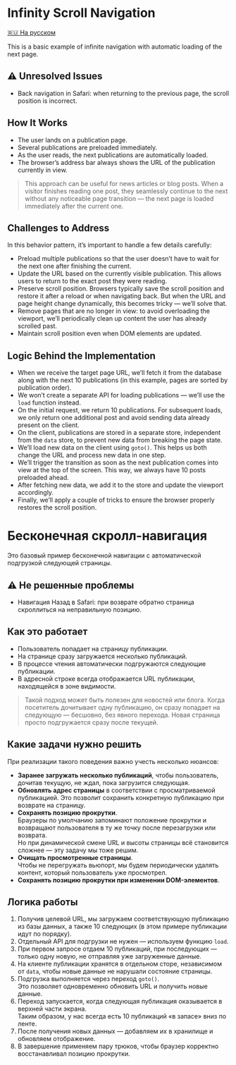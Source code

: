 # Infinity Scroll Navigation

[🇷🇺 На русском](#бесконечная-скролл-навигация)

This is a basic example of infinite navigation with automatic loading of the next page.

## ⚠️ Unresolved Issues

- Back navigation in Safari: when returning to the previous page, the scroll position is incorrect.

## How It Works

- The user lands on a publication page.
- Several publications are preloaded immediately.
- As the user reads, the next publications are automatically loaded.
- The browser’s address bar always shows the URL of the publication currently in view.

> This approach can be useful for news articles or blog posts. When a visitor finishes reading one post, they seamlessly continue to the next without any noticeable page transition — the next page is loaded immediately after the current one.

## Challenges to Address

In this behavior pattern, it’s important to handle a few details carefully:

- Preload multiple publications so that the user doesn’t have to wait for the next one after finishing the current.
- Update the URL based on the currently visible publication. This allows users to return to the exact post they were reading.
- Preserve scroll position. Browsers typically save the scroll position and restore it after a reload or when navigating back. But when the URL and page height change dynamically, this becomes tricky — we’ll solve that.
- Remove pages that are no longer in view: to avoid overloading the viewport, we’ll periodically clean up content the user has already scrolled past.
- Maintain scroll position even when DOM elements are updated.

## Logic Behind the Implementation

- When we receive the target page URL, we’ll fetch it from the database along with the next 10 publications (in this example, pages are sorted by publication order).
- We won’t create a separate API for loading publications — we’ll use the `load` function instead.
- On the initial request, we return 10 publications. For subsequent loads, we only return one additional post and avoid sending data already present on the client.
- On the client, publications are stored in a separate store, independent from the `data` store, to prevent new data from breaking the page state.
- We’ll load new data on the client using `goto()`. This helps us both change the URL and process new data in one step.
- We’ll trigger the transition as soon as the next publication comes into view at the top of the screen. This way, we always have 10 posts preloaded ahead.
- After fetching new data, we add it to the store and update the viewport accordingly.
- Finally, we’ll apply a couple of tricks to ensure the browser properly restores the scroll position.

# Бесконечная скролл-навигация

Это базовый пример бесконечной навигации с автоматической подгрузкой следующей страницы.

## ⚠️ Не решенные проблемы

- Навигация Назад в Safari: при возврате обратно страница скроллиться на неправильную позицию.

## Как это работает

- Пользователь попадает на страницу публикации.
- На странице сразу загружается несколько публикаций.
- В процессе чтения автоматически подгружаются следующие публикации.
- В адресной строке всегда отображается URL публикации, находящейся в зоне видимости.

> Такой подход может быть полезен для новостей или блога. Когда посетитель дочитывает одну публикацию, он сразу попадает на следующую — бесшовно, без явного перехода. Новая страница просто подгружается сразу после текущей.

## Какие задачи нужно решить

При реализации такого поведения важно учесть несколько нюансов:

- **Заранее загружать несколько публикаций**, чтобы пользователь, дочитав текущую, не ждал, пока загрузится следующая.
- **Обновлять адрес страницы** в соответствии с просматриваемой публикацией. Это позволит сохранить конкретную публикацию при возврате на страницу.
- **Сохранять позицию прокрутки**.  
  Браузеры по умолчанию запоминают положение прокрутки и возвращают пользователя в ту же точку после перезагрузки или возврата.  
  Но при динамической смене URL и высоты страницы всё становится сложнее — эту задачу мы тоже решим.
- **Очищать просмотренные страницы**.  
  Чтобы не перегружать вьюпорт, мы будем периодически удалять контент, который пользователь уже просмотрел.
- **Сохранять позицию прокрутки при изменении DOM-элементов**.

## Логика работы

1. Получив целевой URL, мы загружаем соответствующую публикацию из базы данных, а также 10 следующих (в этом примере публикации идут по порядку).
2. Отдельный API для подгрузки не нужен — используем функцию `load`.
3. При первом запросе отдаем 10 публикаций, при последующих — только одну новую, не отправляя уже загруженные данные.
4. На клиенте публикации хранятся в отдельном сторе, независимом от `data`, чтобы новые данные не нарушали состояние страницы.
5. Подгрузка выполняется через переход `goto()`.  
   Это позволяет одновременно обновить URL и получить новые данные.
6. Переход запускается, когда следующая публикация оказывается в верхней части экрана.  
   Таким образом, у нас всегда есть 10 публикаций «в запасе» вниз по ленте.
7. После получения новых данных — добавляем их в хранилище и обновляем отображение.
8. В завершение применяем пару трюков, чтобы браузер корректно восстанавливал позицию прокрутки.
